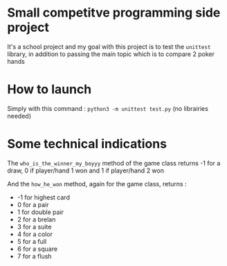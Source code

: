 # Small competitve programming side project

It's a school project and my goal with this project is to test the `unittest` library, in addition to passing the main topic which is to compare 2 poker hands

# How to launch

Simply with this command : `python3 -m unittest test.py` (no librairies needed)

# Some technical indications

The `who_is_the_winner_my_boyyy` method of the game class returns -1 for a draw, 0 if player/hand 1 won and 1 if player/hand 2 won

And the `how_he_won` method, again for the game class, returns :
- -1 for highest card
- 0 for a pair
- 1 for double pair
- 2 for a brelan
- 3 for a suite
- 4 for a color
- 5 for a full
- 6 for a square
- 7 for a flush
